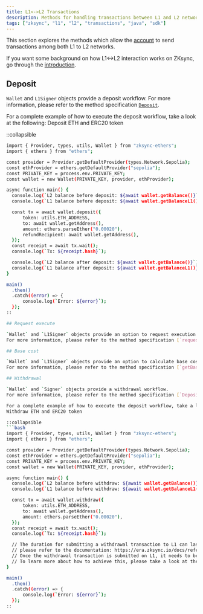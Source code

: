 ```yaml
---
title: L1<->L2 Transactions
description: Methods for handling transactions between L1 and L2 networks on ZKsync
tags: ["zksync", "l1", "l2", "transactions", "java", "sdk"]
---
```


This section explores the methods which allow the [account](/zksync-network/sdk/java/api/accounts/wallet) to send transactions
among both L1 to L2 networks.

If you want some background on how L1<->L2 interaction works on ZKsync, go through the
[introduction](/zksync-protocol/rollup/l1_l2_communication).

## Deposit

`Wallet` and `L1Signer` objects provide a deposit workflow.
For more information, please refer to the method specification [`Deposit`](/zksync-network/sdk/java/api/accounts/wallet#deposit).

For a complete example of how to execute the deposit workflow, take a look at the following:
Deposit ETH and ERC20 token

::collapsible

  ```bash
import { Provider, types, utils, Wallet } from "zksync-ethers";
import { ethers } from "ethers";

const provider = Provider.getDefaultProvider(types.Network.Sepolia);
const ethProvider = ethers.getDefaultProvider("sepolia");
const PRIVATE_KEY = process.env.PRIVATE_KEY;
const wallet = new Wallet(PRIVATE_KEY, provider, ethProvider);

async function main() {
    console.log(`L2 balance before deposit: ${await wallet.getBalance()}`);
    console.log(`L1 balance before deposit: ${await wallet.getBalanceL1()}`);

    const tx = await wallet.deposit({
        token: utils.ETH_ADDRESS,
        to: await wallet.getAddress(),
        amount: ethers.parseEther("0.00020"),
        refundRecipient: await wallet.getAddress(),
    });
    const receipt = await tx.wait();
    console.log(`Tx: ${receipt.hash}`);

    console.log(`L2 balance after deposit: ${await wallet.getBalance()}`);
    console.log(`L1 balance after deposit: ${await wallet.getBalanceL1()}`);
}

main()
    .then()
    .catch((error) => {
        console.log(`Error: ${error}`);
    });
::

## Request execute

`Wallet` and `L1Signer` objects provide an option to request execution of L2 transaction from L1.
For more information, please refer to the method specification [`requestExecute`](/zksync-network/sdk/java/api/accounts/wallet#requestexecute).

## Base cost

`Wallet` and `L1Signer` objects provide an option to calculate base cost for L2 transaction.
For more information, please refer to the method specification [`getBaseCost`](/zksync-network/sdk/java/api/accounts/wallet#getbasecost).

## Withdrawal

`Wallet` and `Signer` objects provide a withdrawal workflow.
For more information, please refer to the method specification [`Deposit`](/zksync-network/sdk/java/api/accounts/wallet#deposit).

For a complete example of how to execute the deposit workflow, take a look at the following:
Withdraw ETH and ERC20 token

::collapsible
  ```bash
import { Provider, types, utils, Wallet } from "zksync-ethers";
import { ethers } from "ethers";

const provider = Provider.getDefaultProvider(types.Network.Sepolia);
const ethProvider = ethers.getDefaultProvider("sepolia");
const PRIVATE_KEY = process.env.PRIVATE_KEY;
const wallet = new Wallet(PRIVATE_KEY, provider, ethProvider);

async function main() {
    console.log(`L2 balance before withdraw: ${await wallet.getBalance()}`);
    console.log(`L1 balance before withdraw: ${await wallet.getBalanceL1()}`);

    const tx = await wallet.withdraw({
        token: utils.ETH_ADDRESS,
        to: await wallet.getAddress(),
        amount: ethers.parseEther("0.00020"),
    });
    const receipt = await tx.wait();
    console.log(`Tx: ${receipt.hash}`);

    // The duration for submitting a withdrawal transaction to L1 can last up to 24 hours. For additional information,
    // please refer to the documentation: https://era.zksync.io/docs/reference/troubleshooting/withdrawal-delay.html.
    // Once the withdrawal transaction is submitted on L1, it needs to be finalized.
    // To learn more about how to achieve this, please take a look at the 04_finalize_withdraw.ts script.
}

main()
    .then()
    .catch((error) => {
        console.log(`Error: ${error}`);
    });
::
